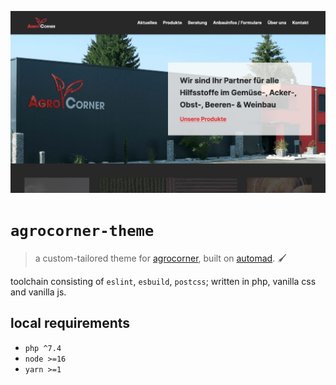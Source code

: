 [![agrocorner.ch](source/theme.jpg)](https://agrocorner.ch)

# `agrocorner-theme`

> a custom-tailored theme for [agrocorner](https://agrocorner.ch), built on [automad](https://automad.org). 🖌

toolchain consisting of `eslint`, `esbuild`, `postcss`; written in php, vanilla css and vanilla js.

## local requirements

* `php ^7.4`
* `node >=16`
* `yarn >=1`

